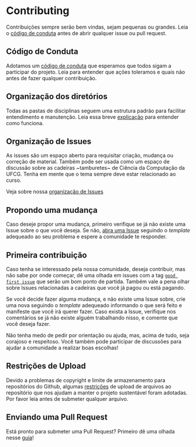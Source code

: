 # Contributing

Contribuições sempre serão bem vindas, sejam pequenas ou grandes. Leia o [código de conduta](https://github.com/OpenDevUFCG/Tamburetei/blob/master/CODE_OF_CONDUCT.md) antes de abrir qualquer issue ou pull request.

## Código de Conduta

Adotamos um [código de conduta](https://github.com/OpenDevUFCG/Tamburetei/blob/master/CODE_OF_CONDUCT.md) que esperamos que todos sigam a participar do projeto. Leia para entender que ações toleramos e quais não antes de fazer qualquer contribuição.

## Organização dos diretórios

Todas as pastas de disciplinas seguem uma estrutura padrão para facilitar entendimento e manutenção. Leia essa breve [explicação](https://github.com/OpenDevUFCG/Tamburetei/wiki/Organiza%C3%A7%C3%A3o-de-Diret%C3%B3rios) para entender como funciona.

## Organização de Issues

As issues são um espaço aberto para requisitar criação, mudança ou correção de material. Também pode ser usada como um espaço de discussão sobre as cadeiras ~tamburetes~ de Ciência da Computação da UFCG. Tenha em mente que o tema sempre deve estar relacionado ao curso.

Veja sobre nossa [organização de Issues](https://github.com/OpenDevUFCG/Tamburetei/wiki/Organiza%C3%A7%C3%A3o-de-Issues)

## Propondo uma mudança

Caso deseje propor uma mudança, primeiro verifique se já não existe uma Issue sobre o que você deseja. Se não, [abra uma Issue](https://github.com/OpenDevUFCG/Tamburetei/issues/new) seguindo o *template* adequeado ao seu problema e espere a comunidade te responder.

## Primeira contribuição

Caso tenha se interessado pela nossa comunidade, deseja contribuir, mas não sabe por onde começar, dê uma olhada em issues com a tag [`good first issue`](https://github.com/OpenDevUFCG/Tamburetei/issues?q=is%3Aopen+is%3Aissue+label%3A%22Good+First+Issue%22) que serão um bom ponto de partida. Também vale a pena olhar sobre Issues relacionadas a cadeiras que você já pagou ou está pagando.

Se você decide fazer alguma mudança, e não existe uma Issue sobre, crie uma nova seguindo o *template* adequeado informando o que será feito e manifeste que você irá querer fazer. Caso exista a Issue, verifique nos comentários se já não existe alguém trabalhando nisso, e comente que você deseja fazer.

Não tenha medo de pedir por orientação ou ajuda, mas, acima de tudo, seja corajoso e respeitoso. Você também pode participar de discussões para ajudar a comunidade a realizar boas escolhas!

## Restrições de Upload

Devido a problemas de copyright e limite de armazenamento para repositórios do Github, algumas [restrições](https://github.com/OpenDevUFCG/Tamburetei/wiki/Restri%C3%A7%C3%B5es-de-Upload) de upload de arquivos ao repositório que nos ajudam a manter o projeto sustentável foram adotadas. Por favor leia antes de submeter qualquer arquivo.

## Enviando uma Pull Request

Está pronto para submeter uma Pull Request? Primeiro dê uma olhada nesse [guia](https://github.com/OpenDevUFCG/Tamburetei/wiki/Submetendo-uma-Pull-Request)!


